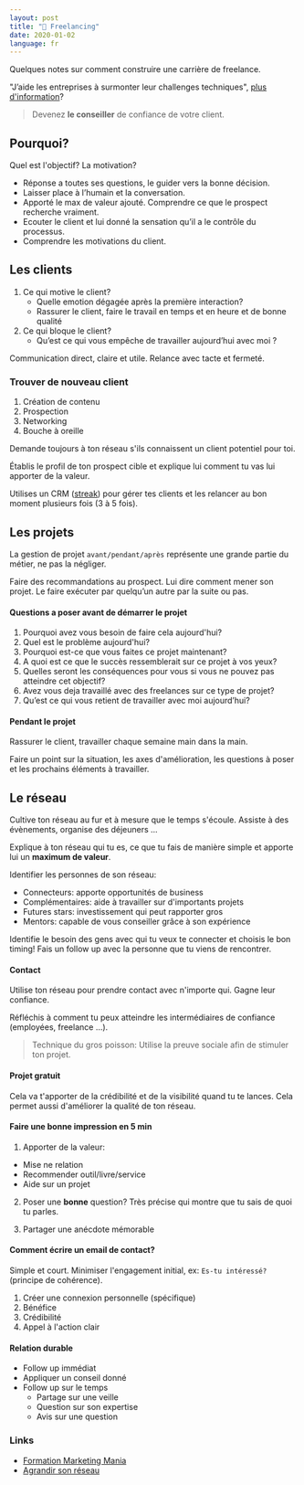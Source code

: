 ```yaml
---
layout: post
title: "🌟 Freelancing"
date: 2020-01-02
language: fr
---
```


Quelques notes sur comment construire une carrière de freelance.

"J’aide les entreprises à surmonter leur challenges techniques", [plus d'information](../_posts/2020-01-01-who-am-i.markdown)?

> Devenez **le conseiller** de confiance de votre client.

## Pourquoi?

Quel est l'objectif? La motivation?

- Réponse a toutes ses questions, le guider vers la bonne décision.
- Laisser place à l’humain et la conversation.
- Apporté le max de valeur ajouté. Comprendre ce que le prospect recherche vraiment.
- Ecouter le client et lui donné la sensation qu’il a le contrôle du processus.
- Comprendre les motivations du client.

## Les clients

1. Ce qui motive le client?
   - Quelle emotion dégagée après la première interaction?
   - Rassurer le client, faire le travail en temps et en heure et de bonne qualité
2. Ce qui bloque le client?
   - Qu’est ce qui vous empêche de travailler aujourd’hui avec moi ?

Communication direct, claire et utile. Relance avec tacte et fermeté.

### Trouver de nouveau client

1. Création de contenu
2. Prospection
3. Networking
4. Bouche à oreille

Demande toujours à ton réseau s'ils connaissent un client potentiel pour toi.

Établis le profil de ton prospect cible et explique lui comment tu vas lui apporter de la valeur.

Utilises un CRM ([streak](streak.com)) pour gérer tes clients et les relancer au bon moment plusieurs fois (3 à 5 fois).

## Les projets

La gestion de projet `avant/pendant/après` représente une grande partie du métier, ne pas la négliger.

Faire des recommandations au prospect. Lui dire comment mener son projet. Le faire exécuter par quelqu’un autre par la suite ou pas.

#### Questions a poser avant de démarrer le projet

1. Pourquoi avez vous besoin de faire cela aujourd'hui?
2. Quel est le problème aujourd'hui?
3. Pourquoi est-ce que vous faites ce projet maintenant?
4. A quoi est ce que le succès ressemblerait sur ce projet à vos yeux?
5. Quelles seront les conséquences pour vous si vous ne pouvez pas atteindre cet objectif?
6. Avez vous deja travaillé avec des freelances sur ce type de projet?
7. Qu’est ce qui vous retient de travailler avec moi aujourd’hui?

#### Pendant le projet

Rassurer le client, travailler chaque semaine main dans la main.

Faire un point sur la situation, les axes d'amélioration, les questions à poser et les prochains éléments à travailler.

## Le réseau

Cultive ton réseau au fur et à mesure que le temps s'écoule. Assiste à des évènements, organise des déjeuners ...

Explique à ton réseau qui tu es, ce que tu fais de manière simple et apporte lui un **maximum de valeur**.

Identifier les personnes de son réseau:
- Connecteurs: apporte opportunités de business
- Complémentaires: aide à travailler sur d'importants projets
- Futures stars: investissement qui peut rapporter gros
- Mentors: capable de vous conseiller grâce à son expérience

Identifie le besoin des gens avec qui tu veux te connecter et choisis le bon timing! Fais un follow up avec la personne que tu viens de rencontrer.

#### Contact

Utilise ton réseau pour prendre contact avec n'importe qui. Gagne leur confiance.

Réfléchis à comment tu peux atteindre les intermédiaires de confiance (employées, freelance ...).

> Technique du gros poisson: Utilise la preuve sociale afin de stimuler ton projet.

#### Projet gratuit

Cela va t'apporter de la crédibilité et de la visibilité quand tu te lances. Cela permet aussi d'améliorer la qualité de ton réseau.

#### Faire une bonne impression en 5 min

1. Apporter de la valeur:
  - Mise ne relation
  - Recommender outil/livre/service
  - Aide sur un projet

2. Poser une **bonne** question? Très précise qui montre que tu sais de quoi tu parles.

3. Partager une anécdote mémorable

#### Comment écrire un email de contact?

Simple et court. Minimiser l'engagement initial, ex: `Es-tu intéressé?` (principe de cohérence).

1. Créer une connexion personnelle (spécifique)
2. Bénéfice
3. Crédibilité
4. Appel à l'action clair

#### Relation durable

- Follow up immédiat
- Appliquer un conseil donné
- Follow up sur le temps
  - Partage sur une veille
  - Question sur son expertise
  - Avis sur une question

### Links

- [Formation Marketing Mania](https://marketingmania.fr/freelance)
- [Agrandir son réseau](https://www.nateliason.com/blog/second-degree-dinners)
